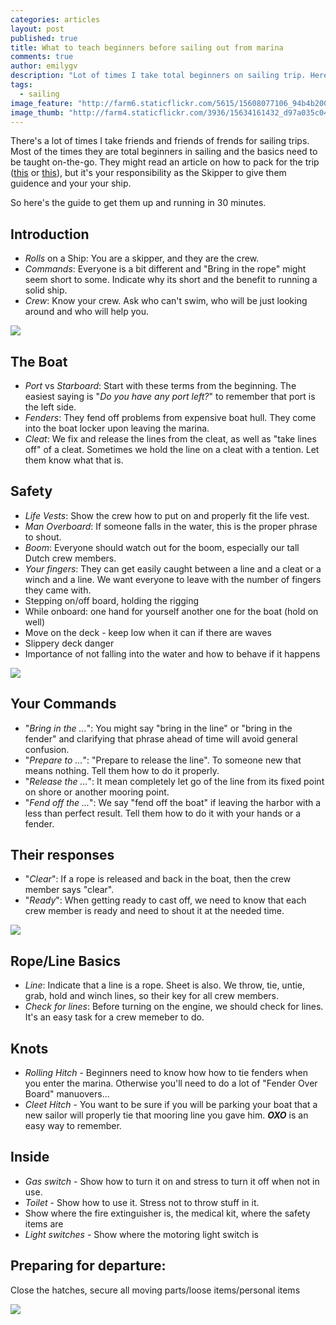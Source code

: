 ```yaml
---
categories: articles
layout: post
published: true
title: What to teach beginners before sailing out from marina
comments: true
author: emilygv
description: "Lot of times I take total beginners on sailing trip. Here's the guide to get them up and running in 30 minutes."
tags: 
  - sailing
image_feature: "http://farm6.staticflickr.com/5615/15608077106_94b4b20075_b.jpg"
image_thumb: "http://farm4.staticflickr.com/3936/15634161432_d97a035c04_s.jpg"
---
```


There's a lot of times I take friends and friends of frends for sailing trips. Most of the times they are total beginners in sailing and the basics need to be taught on-the-go. They might read an article on how to pack for the trip ([this](http://restlesspoint.com/articles/packing-for-a-weekend-sailing/) or [this](http://restlesspoint.com/articles/packing-for-april-sailing/)), but it's your responsibility as the Skipper to give them guidence and your your ship.

So here's the guide to get them up and running in 30 minutes. 

## Introduction
- _Rolls_ on a Ship: You are a skipper, and they are the crew.
- _Commands_: Everyone is a bit different and "Bring in the rope" might seem short to some. Indicate why its short and the benefit to running a solid ship.
- _Crew_: Know your crew. Ask who can't swim, who will be just looking around and who will help you.

![](http://farm4.staticflickr.com/3932/15669888725_9b2e11f9c5_z.jpg)

## The Boat 
- _Port_ vs _Starboard_: Start with these terms from the beginning. The easiest saying is "_Do you have any port left?_" to remember that port is the left side. 
- _Fenders_: They fend off problems from expensive boat hull. They come into the boat locker upon leaving the marina. 
- _Cleat_: We fix and release the lines from the cleat, as well as "take lines off" of a cleat. Sometimes we hold the line on a cleat with a tention. Let them know what that is.

## Safety
- _Life Vests_: Show the crew how to put on and properly fit the life vest. 
- _Man Overboard_: If someone falls in the water, this is the proper phrase to shout.
- _Boom_: Everyone should watch out for the boom, especially our tall Dutch crew members.
- _Your fingers_: They can get easily caught between a line and a cleat or a winch and a line. We want everyone to leave with the number of fingers they came with.
- Stepping on/off board, holding the rigging
- While onboard: one hand for yourself another one for the boat  (hold on well)
- Move on the deck - keep low when it can if there are waves
- Slippery deck danger
- Importance of not falling into the water and how to behave if it happens

![](http://farm4.staticflickr.com/3727/12149398973_5480207542_z.jpg)

## Your Commands
- "_Bring in the ..._": You might say "bring in the line" or "bring in the fender" and clarifying that phrase ahead of time will avoid general confusion. 
- "_Prepare to ..._": "Prepare to release the line". To someone new that means nothing. Tell them how to do it properly. 
- "_Release the ..._": It mean completely let go of the line from its fixed point on shore or another mooring point. 
- "_Fend off the ..._": We say "fend off the boat" if leaving the harbor with a less than perfect result. Tell them how to do it with your hands or a fender.

## Their responses
- "_Clear_": If a rope is released and back in the boat, then the crew member says "clear". 
- "_Ready_": When getting ready to cast off, we need to know that each crew member is ready and need to shout it at the needed time. 

![](http://farm4.staticflickr.com/3947/15011566633_0078e9cc25_z.jpg)

## Rope/Line Basics
- _Line_: Indicate that a line is a rope. Sheet is also. We throw, tie, untie, grab, hold and winch lines, so their key for all crew members. 
- _Check for lines_: Before turning on the engine, we should check for lines. It's an easy task for a crew memeber to do.

## Knots
- _Rolling Hitch_ - Beginners need to know how how to tie fenders when you enter the marina. Otherwise you'll need to do a lot of "Fender Over Board" manuovers...
- _Cleet Hitch_ - You want to be sure if you will be parking your boat that a new sailor will properly tie that mooring line you gave him. **_OXO_** is an easy way to remember. 

## Inside
- _Gas switch_ - Show how to turn it on and stress to turn it off when not in use.
- _Toilet_ - Show how to use it. Stress not to throw stuff in it.
- Show where the fire extinguisher is, the medical kit, where the safety items are
- _Light switches_ - Show where the motoring light switch is

## Preparing for departure:
Close the hatches, secure all moving parts/loose items/personal items

[![](http://farm6.staticflickr.com/5611/15447196308_94d658110a_z.jpg)](http://farm6.staticflickr.com/5611/15447196308_94d658110a_b.jpg)
